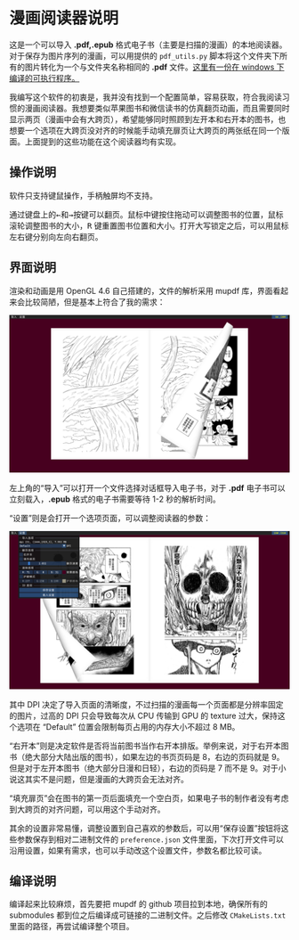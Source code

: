 # 漫画阅读器说明

这是一个可以导入 **.pdf,.epub** 格式电子书（主要是扫描的漫画）的本地阅读器。对于保存为图片序列的漫画，可以用提供的 `pdf_utils.py` 脚本将这个文件夹下所有的图片转化为一个与文件夹名称相同的 **.pdf** 文件。[这里有一份在 windows 下编译的可执行程序。](https://drive.google.com/file/d/1tm1j0MPuAlcLx4bn7uTGm714VXiYWKRw/view?usp=sharing)

我编写这个软件的初衷是，我并没有找到一个配置简单，容易获取，符合我阅读习惯的漫画阅读器。我想要类似苹果图书和微信读书的仿真翻页动画，而且需要同时显示两页（漫画中会有大跨页），希望能够同时照顾到左开本和右开本的图书，也想要一个选项在大跨页没对齐的时候能手动填充扉页让大跨页的两张纸在同一个版面。上面提到的这些功能在这个阅读器均有实现。

## 操作说明

软件只支持键鼠操作，手柄触屏均不支持。

通过键盘上的<kbd>←</kbd>和<kbd>→</kbd>按键可以翻页。鼠标中键按住拖动可以调整图书的位置，鼠标滚轮调整图书的大小，<kbd>R</kbd> 键重置图书位置和大小。打开大写锁定之后，可以用鼠标左右键分别向左向右翻页。

## 界面说明

渲染和动画是用 OpenGL 4.6 自己搭建的，文件的解析采用 mupdf 库，界面看起来会比较简陋，但是基本上符合了我的需求：

![main interface](./doc/main_interface.png)

左上角的“导入”可以打开一个文件选择对话框导入电子书，对于 **.pdf** 电子书可以立刻载入，**.epub** 格式的电子书需要等待 1-2 秒的解析时间。

“设置”则是会打开一个选项页面，可以调整阅读器的参数：

![settings menu](./doc/settings_menu.png)

其中 DPI 决定了导入页面的清晰度，不过扫描的漫画每一个页面都是分辨率固定的图片，过高的 DPI 只会导致每次从 CPU 传输到 GPU 的 texture 过大，保持这个选项在 “Default” 位置会限制每页占用的内存大小不超过 8 MB。

“右开本”则是决定软件是否将当前图书当作右开本排版。举例来说，对于右开本图书（绝大部分大陆出版的图书），如果左边的书页页码是 8，右边的页码就是 9。但是对于左开本图书（绝大部分日漫和日轻），右边的页码是 7 而不是 9。对于小说这其实不是问题，但是漫画的大跨页会无法对齐。

“填充扉页”会在图书的第一页后面填充一个空白页，如果电子书的制作者没有考虑到大跨页的对齐问题，可以用这个手动对齐。

其余的设置非常易懂，调整设置到自己喜欢的参数后，可以用“保存设置”按钮将这些参数保存到相对二进制文件的 `preference.json` 文件里面，下次打开文件可以沿用设置，如果有需求，也可以手动改这个设置文件，参数名都比较可读。

## 编译说明

编译起来比较麻烦，首先要把 mupdf 的 github 项目拉到本地，确保所有的 submodules 都到位之后编译成可链接的二进制文件。之后修改 `CMakeLists.txt` 里面的路径，再尝试编译整个项目。
